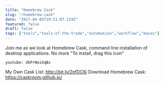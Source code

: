```yaml
---
title: "Homebrew Cask"
slug: "/homebrew-cask"
date: "2017-04-05T19:51:07.134Z"
featured: false
draft: false
tags: ["tools","tools-of-the-trade","automation","workflow","macos"]
---
```


Join me as we look at Homebrew Cask, command line installation of desktop applications. No more "To install, drag this icon"

<!-- <iframe width="640" height="360" src="https://www.youtube.com/embed/UkPrNeiXqBs" frameborder="0" allowfullscreen></iframe> -->
`youtube: UkPrNeiXqBs`

My Own Cask List: http://bit.ly/2nfDC6i
Download Homebrew Cask: https://caskroom.github.io/
